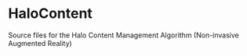 # HaloContent
Source files for the Halo Content Management Algorithm (Non-invasive Augmented Reality)

